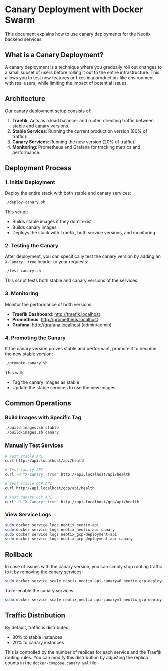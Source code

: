 # Canary Deployment with Docker Swarm

This document explains how to use canary deployments for the Neotix backend services.

## What is a Canary Deployment?

A canary deployment is a technique where you gradually roll out changes to a small subset of users before rolling it out to the entire infrastructure. This allows you to test new features or fixes in a production-like environment with real users, while limiting the impact of potential issues.

## Architecture

Our canary deployment setup consists of:

1. **Traefik**: Acts as a load balancer and router, directing traffic between stable and canary versions.
2. **Stable Services**: Running the current production version (80% of traffic).
3. **Canary Services**: Running the new version (20% of traffic).
4. **Monitoring**: Prometheus and Grafana for tracking metrics and performance.

## Deployment Process

### 1. Initial Deployment

Deploy the entire stack with both stable and canary services:

```bash
./deploy-canary.sh
```

This script:
- Builds stable images if they don't exist
- Builds canary images
- Deploys the stack with Traefik, both service versions, and monitoring

### 2. Testing the Canary

After deployment, you can specifically test the canary version by adding an `X-Canary: true` header to your requests:

```bash
./test-canary.sh
```

This script tests both stable and canary versions of the services.

### 3. Monitoring

Monitor the performance of both versions:

- **Traefik Dashboard**: http://traefik.localhost
- **Prometheus**: http://prometheus.localhost
- **Grafana**: http://grafana.localhost (admin/admin)

### 4. Promoting the Canary

If the canary version proves stable and performant, promote it to become the new stable version:

```bash
./promote-canary.sh
```

This will:
- Tag the canary images as stable
- Update the stable services to use the new images

## Common Operations

### Build Images with Specific Tag

```bash
./build-images.sh stable
./build-images.sh canary
```

### Manually Test Services

```bash
# Test stable API
curl http://api.localhost/api/health

# Test canary API
curl -H "X-Canary: true" http://api.localhost/api/health

# Test stable GCP API
curl http://api.localhost/gcp/api/health

# Test canary GCP API
curl -H "X-Canary: true" http://api.localhost/gcp/api/health
```

### View Service Logs

```bash
sudo docker service logs neotix_neotix-api
sudo docker service logs neotix_neotix-api-canary
sudo docker service logs neotix_gcp-deployment-api
sudo docker service logs neotix_gcp-deployment-api-canary
```

## Rollback

In case of issues with the canary version, you can simply stop routing traffic to it by removing the canary services:

```bash
sudo docker service scale neotix_neotix-api-canary=0 neotix_gcp-deployment-api-canary=0
```

To re-enable the canary services:

```bash
sudo docker service scale neotix_neotix-api-canary=1 neotix_gcp-deployment-api-canary=1
```

## Traffic Distribution

By default, traffic is distributed:
- 80% to stable instances
- 20% to canary instances

This is controlled by the number of replicas for each service and the Traefik routing rules. You can modify this distribution by adjusting the replica counts in the `docker-compose.canary.yml` file.
